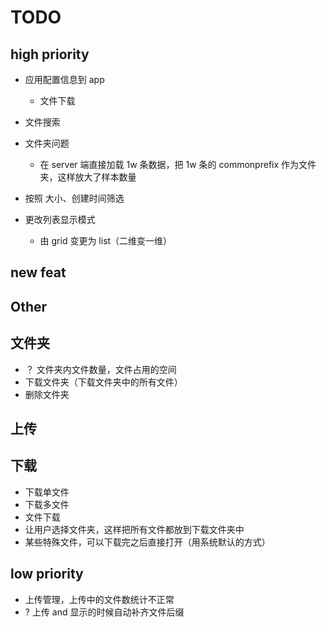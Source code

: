 # TODO

## high priority

- 应用配置信息到 app

  - 文件下载

- 文件搜索
- 文件夹问题

  - 在 server 端直接加载 1w 条数据，把 1w 条的 commonprefix 作为文件夹，这样放大了样本数量

- 按照 大小、创建时间筛选
- 更改列表显示模式
  - 由 grid 变更为 list（二维变一维）

## new feat

## Other

## 文件夹

- ？ 文件夹内文件数量，文件占用的空间
- 下载文件夹（下载文件夹中的所有文件）
- 删除文件夹

## 上传

## 下载

- 下载单文件
- 下载多文件
- 文件下载
- 让用户选择文件夹，这样把所有文件都放到下载文件夹中
- 某些特殊文件，可以下载完之后直接打开（用系统默认的方式）

## low priority

- 上传管理，上传中的文件数统计不正常
- ? 上传 and 显示的时候自动补齐文件后缀
